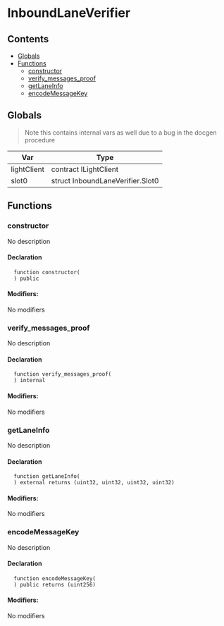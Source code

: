 # InboundLaneVerifier





## Contents
<!-- START doctoc generated TOC please keep comment here to allow auto update -->
<!-- DON'T EDIT THIS SECTION, INSTEAD RE-RUN doctoc TO UPDATE -->

- [Globals](#globals)
- [Functions](#functions)
  - [constructor](#constructor)
  - [verify_messages_proof](#verify_messages_proof)
  - [getLaneInfo](#getlaneinfo)
  - [encodeMessageKey](#encodemessagekey)

<!-- END doctoc generated TOC please keep comment here to allow auto update -->

## Globals

> Note this contains internal vars as well due to a bug in the docgen procedure

| Var | Type |
| --- | --- |
| lightClient | contract ILightClient |
| slot0 | struct InboundLaneVerifier.Slot0 |



## Functions

### constructor
No description


#### Declaration
```solidity
  function constructor(
  ) public
```

#### Modifiers:
No modifiers



### verify_messages_proof
No description


#### Declaration
```solidity
  function verify_messages_proof(
  ) internal
```

#### Modifiers:
No modifiers



### getLaneInfo
No description


#### Declaration
```solidity
  function getLaneInfo(
  ) external returns (uint32, uint32, uint32, uint32)
```

#### Modifiers:
No modifiers



### encodeMessageKey
No description


#### Declaration
```solidity
  function encodeMessageKey(
  ) public returns (uint256)
```

#### Modifiers:
No modifiers






